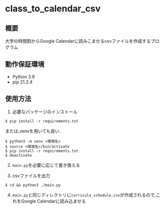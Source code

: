 # class_to_calendar_csv

## 概要

大学の時間割からGoogle Calendarに読みこませるcsvファイルを作成するプログラム

## 動作保証環境

- Python 3.9
- pip 21.2.4

## 使用方法

1. 必要なパッケージのインストール
```shell
$ pip install -r requirements.txt
```

または,venvを用いても良い.
```shell
$ python3 -m venv <環境名>
$ source <環境名>/bin/activate
$ pip install -r requirements.txt
$ deactivate
```

2. `main.py`を必要に応じて書き換える

3. csvファイルを出力
```shell
$ cd && python3 ./main.py
```

4. `main.py`と同じディレクトリに`curricula_schedule.csv`が作成されるので,これをGoogle Calendarに読み込ませる